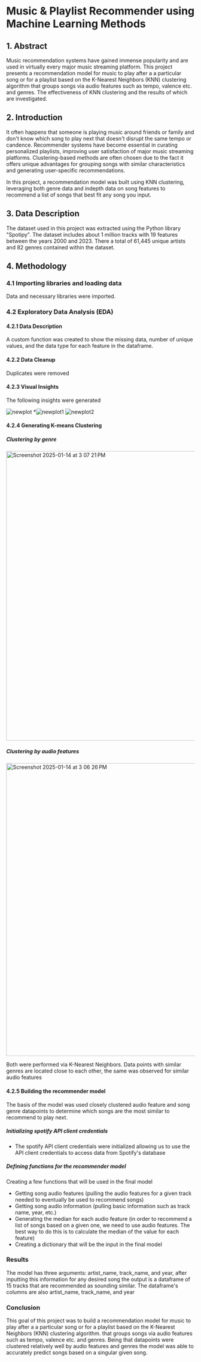 # Music & Playlist Recommender using Machine Learning Methods
## 1. Abstract
Music recommendation systems have gained immense popularity and are used in virtually every major music streaming platform. This project presents a recommendation model for music to play after a a particular song or for a playlist based on the K-Nearest Neighbors (KNN) clustering algorithm that groups songs via audio features such as tempo, valence etc. and genres. The effectiveness of KNN clustering and the results of which are investigated. 


## 2. Introduction
It often happens that someone is playing music around friends or family and don't know which song to play next that doesn't disrupt the same tempo or candence. Recommender systems have become essential in curating personalized playlists, improving user satisfaction of major music streaming platforms. Clustering-based methods are often chosen due to the fact it offers unique advantages for grouping songs with similar characteristics and generating user-specific recommendations.

In this project, a recommendation model was built using KNN clustering, leveraging both genre data and indepth data on song features to recommend a list of songs that best fit any song you input. 

## 3. Data Description
The dataset used in this project was extracted using the Python library "Spotipy". The dataset includes about 1 million tracks with 19 features between the years 2000 and 2023. There a total of 61,445 unique artists and 82 genres contained within the dataset.

## 4. Methodology
### 4.1 Importing libraries and loading data
Data and necessary libraries were imported.

### 4.2 Exploratory Data Analysis (EDA)
#### 4.2.1 Data Description
A custom function was created to show the missing data, number of unique values, and the data type for each feature in the dataframe.
#### 4.2.2 Data Cleanup
Duplicates were removed
#### 4.2.3 Visual Insights
The following insights were generated

![newplot](https://github.com/user-attachments/assets/f1004802-161b-45ba-ac93-4f50e6488a70)
*![newplot1](https://github.com/user-attachments/assets/a6c2e6e0-07e4-4c21-bd17-39d0136e6409)
![newplot2](https://github.com/user-attachments/assets/1883b06a-1825-4b50-a86c-a6e10e1ec206)

#### 4.2.4 Generating K-means Clustering 
##### Clustering by genre

<img width="771" alt="Screenshot 2025-01-14 at 3 07 21 PM" src="https://github.com/user-attachments/assets/9f38594e-9eae-425d-8072-2e46d8cec7d9" />


##### Clustering by audio features
<img width="780" alt="Screenshot 2025-01-14 at 3 06 26 PM" src="https://github.com/user-attachments/assets/c62f2c7c-f05a-4c4c-93d8-993b7a60d274" />

Both were performed via K-Nearest Neighbors. Data points with similar genres are located close to each other, the same was observed for similar audio features


#### 4.2.5 Building the recommender model
The basis of the model was used closely clustered audio feature and song genre datapoints to determine which songs are the most similar to recommend to play next.
##### Initializing spotify API client credentials
* The spotify API client credentials were initialized allowing us to use the API client credentials to access data from Spotify's database
##### Defining functions for the recommender model
Creating a few functions that will be used in the final model
* Getting song audio features (pulling the audio features for a given track needed to eventually be used to recommend songs)
* Getting song audio information (pulling basic information such as track name, year, etc.)
* Generating the median for each audio feature (in order to recommend a list of songs based on a given one, we need to use audio features. The best way to do this is to calculate the median of the value for each feature)
* Creating a dictionary that will be the input in the final model

### Results
The model has three arguments: artist_name, track_name, and year, after inputting this information for any desired song the output is a dataframe of 15 tracks that are recommended as sounding similar. The dataframe's columns are also artist_name, track_name, and year

### Conclusion
This goal of this project was to build a recommendation model for music to play after a a particular song or for a playlist based on the K-Nearest Neighbors (KNN) clustering algorithm.
that groups songs via audio features such as tempo, valence etc. and genres. Being that datapoints were clustered relatively well by audio features and genres the model was able to accurately predict songs based on a singular given song.  
